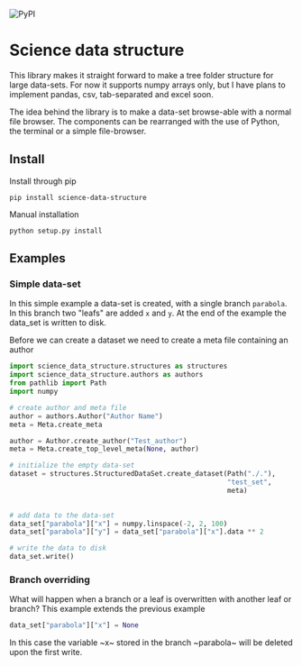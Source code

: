 ![PyPI](https://img.shields.io/pypi/v/science-data-structure)

# Science data structure

This library makes it straight forward to make a tree folder structure for large data-sets. For now it supports numpy arrays only, but I have plans to implement pandas, csv, tab-separated and excel soon. 

The idea behind the library is to make a data-set browse-able with a normal file browser. The components can be rearranged with the use of Python, the terminal or a simple file-browser. 


## Install
Install through pip
```
pip install science-data-structure
```

Manual installation
```
python setup.py install
```
## Examples

### Simple data-set
In this simple example a data-set is created, with a single branch `parabola`. In this branch two "leafs" are added `x` and `y`. At the end of the example the data_set is written to disk.

Before we can create a dataset we need to create a meta file containing an author


```python
import science_data_structure.structures as structures
import science_data_structure.authors as authors
from pathlib import Path
import numpy

# create author and meta file
author = authors.Author("Author Name")
meta = Meta.create_meta

author = Author.create_author("Test_author")
meta = Meta.create_top_level_meta(None, author)

# initialize the empty data-set
dataset = structures.StructuredDataSet.create_dataset(Path("./."),
                                                      "test_set",
                                                      meta)
        

# add data to the data-set
data_set["parabola"]["x"] = numpy.linspace(-2, 2, 100)
data_set["parabola"]["y"] = data_set["parabola"]["x"].data ** 2

# write the data to disk
data_set.write()
```

### Branch overriding
What will happen when a branch or a leaf is overwritten with another leaf or branch? This example extends the previous example

```python
data_set["parabola"]["x"] = None
```

In this case the variable ~x~ stored in the branch ~parabola~ will be deleted upon the first write. 

